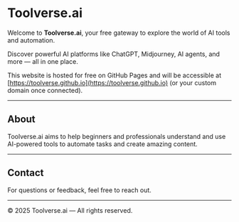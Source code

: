 # Toolverse.ai

Welcome to **Toolverse.ai**, your free gateway to explore the world of AI tools and automation.

Discover powerful AI platforms like ChatGPT, Midjourney, AI agents, and more — all in one place.

This website is hosted for free on GitHub Pages and will be accessible at [https://toolverse.github.io](https://toolverse.github.io) (or your custom domain once connected).

---

## About

Toolverse.ai aims to help beginners and professionals understand and use AI-powered tools to automate tasks and create amazing content.

---

## Contact

For questions or feedback, feel free to reach out.

---

© 2025 Toolverse.ai — All rights reserved.
